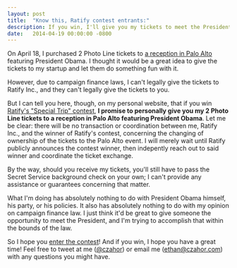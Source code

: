 ```yaml
---
layout: post
title:  "Know this, Ratify contest entrants:"
description: If you win, I'll give you my tickets to meet the President.
date:   2014-04-19 00:00:00 -0800
---
```


On April 18, I purchased 2 Photo Line tickets to 
<a href="https://my.democrats.org/page/contribute/PaloAltoReceptionMay8?custom1=98870421" target="_blank">a reception in Palo Alto</a> featuring President Obama. 
I thought it would be a great idea to give the tickets to my startup and let them do something fun with it. 

However, due to campaign finance laws, I can't legally give the tickets to Ratify Inc., and they can't legally give the tickets to you.

But I can tell you here, though, on my personal website, that if you win [Ratify's "Special Trip" contest](http://www.ratifyapp.com/contest), 
**I promise to personally give you my 2 Photo Line tickets to a reception in Palo Alto featuring President Obama**. Let me be clear: there will be no transaction or coordination between me, Ratify Inc., and the winner of Ratify's contest, concerning the changing of ownership of the tickets to the Palo Alto event. I will merely wait until Ratify publicly announces the contest winner, then indepently reach out to said winner and coordinate the ticket exchange.

By the way, should you receive my tickets, you'll still have to pass the Secret Service background check on your own; I can't provide any assistance or guarantees concerning that matter. 

What I'm doing has absolutely nothing to do with President Obama himself, his party, or his policies. It also has absolutely nothing to do with my opinion on campaign finance law. I just think it'd be great to give someone the opportunity to meet the President, and I'm trying to accomplish that within the bounds of the law.

So I hope you [enter the contest](http://www.ratifyapp.com/contest)! And if you win, I hope you have a great time! 
Feel free to tweet at me (<a href="https://twitter.com/czahor" target="_blank">@czahor</a>) or email me (<a href="mailto:ethan@czahor.com" target="_blank">ethan@czahor.com</a>) with any questions you might have.